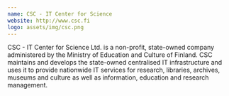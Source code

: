 ```yaml
---
name: CSC - IT Center for Science
website: http://www.csc.fi
logo: assets/img/csc.png
---
```


CSC - IT Center for Science Ltd. is a non-profit, state-owned company
administered by the Ministry of Education and Culture of Finland. CSC maintains and
develops the state-owned centralised IT infrastructure and uses it to provide
nationwide IT services for research, libraries, archives, museums and culture
as well as information, education and research management.
